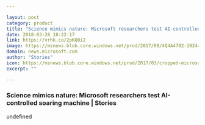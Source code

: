 ```yaml
---

layout: post
category: product
title: "Science mimics nature: Microsoft researchers test AI-controlled soaring machine"
date: 2018-03-28 18:22:17
link: https://vrhk.co/2pKQ0i2
image: https://msnews.blob.core.windows.net/prod/2017/08/4Q4A4702-1024x683.jpg
domain: news.microsoft.com
author: "Stories"
icon: https://msnews.blob.core.windows.net/prod/2017/03/cropped-microsoft_logo_element-215x215.png
excerpt: ""

---
```


### Science mimics nature: Microsoft researchers test AI-controlled soaring machine | Stories

undefined